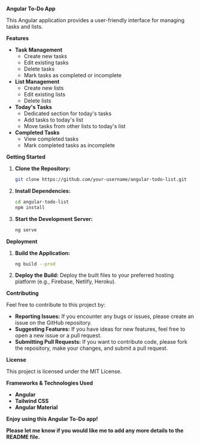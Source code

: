 **Angular To-Do App**

This Angular application provides a user-friendly interface for managing tasks and lists. 

**Features**

* **Task Management**
    * Create new tasks
    * Edit existing tasks
    * Delete tasks
    * Mark tasks as completed or incomplete
* **List Management**
    * Create new lists
    * Edit existing lists
    * Delete lists
* **Today's Tasks**
    * Dedicated section for today's tasks
    * Add tasks to today's list
    * Move tasks from other lists to today's list
* **Completed Tasks**
    * View completed tasks
    * Mark completed tasks as incomplete

**Getting Started**

1. **Clone the Repository:**
   ```bash
   git clone https://github.com/your-username/angular-todo-list.git
   ```

2. **Install Dependencies:**
   ```bash
   cd angular-todo-list
   npm install
   ```

3. **Start the Development Server:**
   ```bash
   ng serve
   ```

**Deployment**

1. **Build the Application:**
   ```bash
   ng build --prod
   ```

2. **Deploy the Build:**
   Deploy the built files to your preferred hosting platform (e.g., Firebase, Netlify, Heroku).

**Contributing**

Feel free to contribute to this project by:

* **Reporting Issues:** If you encounter any bugs or issues, please create an issue on the GitHub repository.
* **Suggesting Features:** If you have ideas for new features, feel free to open a new issue or a pull request.
* **Submitting Pull Requests:** If you want to contribute code, please fork the repository, make your changes, and submit a pull request.

**License**

This project is licensed under the MIT License.

**Frameworks & Technologies Used**

* **Angular**
* **Tailwind CSS**
* **Angular Material**

**Enjoy using this Angular To-Do app!**

**Please let me know if you would like me to add any more details to the README file.**
